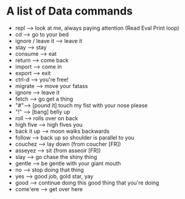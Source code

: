 # A list of Data commands

- repl --> look at me, always paying attention (Read Eval Print loop)
- cd --> go to your bed
- ignore / leave it --> leave it
- stay --> stay
- consume --> eat
- return --> come back
- import --> come in
- export --> exit
- ctrl-d --> you're free!
- migrate --> move your fatass
- ignore --> leave it
- fetch --> go get a thing
- "#"--> [pound it] touch my fist with your nose please
- "!" --> [bang] belly up
- roll --> rolls over on back
- high five --> high fives you
- back it up --> moon walks backwards
- follow --> back up so shoulder is parallel to you
- couchez --> lay down (from coucher [FR]) 
- asseyez --> sit (from asseoir [FR])
- slay --> go chase the shiny thing
- gentle --> be gentle with your giant mouth
- no --> stop doing that thing
- yes --> good job, gold star, yay
- good --> continue doing this good thing that you're doing
- come'ere --> get over here
